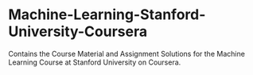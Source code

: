 # Machine-Learning-Stanford-University-Coursera
Contains the Course Material and Assignment Solutions for the Machine Learning Course at Stanford University on Coursera.
